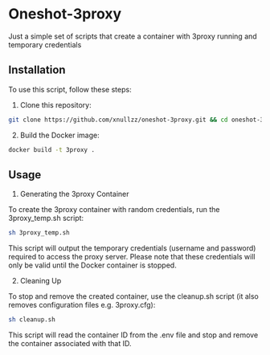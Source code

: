 # Oneshot-3proxy

Just a simple set of scripts that create a container with 3proxy running and temporary credentials

## Installation

To use this script, follow these steps:

1.  Clone this repository:

```bash
git clone https://github.com/xnullzz/oneshot-3proxy.git && cd oneshot-3proxy
```

2. Build the Docker image:

```bash
docker build -t 3proxy .
```

## Usage

1. Generating the 3proxy Container

To create the 3proxy container with random credentials, run the 3proxy_temp.sh script:

```bash
sh 3proxy_temp.sh
```

This script will output the temporary credentials (username and password) required to access the proxy server. Please note that these credentials will only be valid until the Docker container is stopped.

2. Cleaning Up

To stop and remove the created container, use the cleanup.sh script (it also removes configuration files e.g. 3proxy.cfg):

```bash
sh cleanup.sh
```

This script will read the container ID from the .env file and stop and remove the container associated with that ID.
